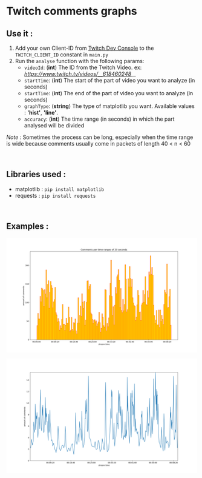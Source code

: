 # Twitch comments graphs

## Use it :

1. Add your own Client-ID from [Twitch Dev Console](https://dev.twitch.tv/console/apps) to the ```TWITCH_CLIENT_ID``` constant in ```main.py```
2. Run the ```analyse``` function with the following params:
    - ```videoId```: (**int**) The ID from the Twitch Video. ex: *https://www.twitch.tv/videos/__618460248__*
    - ```startTime```: (**int**) The start of the part of video you want to analyze (in seconds)
    - ```startTime```: (**int**) The end of the part of video you want to analyze (in seconds)
    - ```graphType```: (**string**) The type of matplotlib you want. Available values : **'hist'**, **'line'**.
    - ```accuracy```: (**int**) The time range (in seconds) in which the part analysed will be divided

*Note :* Sometimes the process can be long, especially when the time range is wide because comments usually come in packets of length 40 < n < 60

<br>

## Libraries used :
* matplotlib :  ```pip install matplotlib```
* requests :  ```pip install requests```

<br>

## Examples : 

![Hist Graph](./examples/hist_example.png)

![Line Graph](./examples/line_example.png)